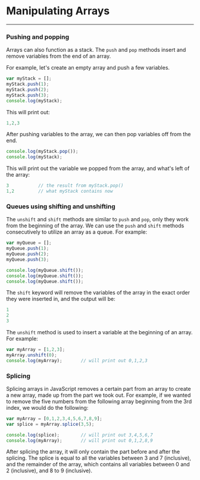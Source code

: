# Manipulating Arrays

---

### Pushing and popping

Arrays can also function as a stack. The `push` and `pop` methods insert and remove variables from the end of an array.

For example, let's create an empty array and push a few variables.

```javascript
var myStack = [];
myStack.push(1);
myStack.push(2);
myStack.push(3);
console.log(myStack);
```

This will print out:

```javascript
1,2,3
```

After pushing variables to the array, we can then pop variables off from the end.

```javascript
console.log(myStack.pop());
console.log(myStack);
```

This will print out the variable we popped from the array, and what's left of the array:

```javascript
3           // the result from myStack.pop()
1,2         // what myStack contains now
```

### Queues using shifting and unshifting

The `unshift` and `shift` methods are similar to `push` and `pop`, only they work from the beginning of the array. We can use the `push` and `shift` methods consecutively to utilize an array as a queue. For example:

```javascript
var myQueue = [];
myQueue.push(1);
myQueue.push(2);
myQueue.push(3);

console.log(myQueue.shift());
console.log(myQueue.shift());
console.log(myQueue.shift());
```

The `shift` keyword will remove the variables of the array in the exact order they were inserted in, and the output will be:

```javascript
1
2
3
```

The `unshift` method is used to insert a variable at the beginning of an array. For example:

```javascript
var myArray = [1,2,3];
myArray.unshift(0);
console.log(myArray);       // will print out 0,1,2,3
```

### Splicing

Splicing arrays in JavaScript removes a certain part from an array to create a new array, made up from the part we took out. For example, if we wanted to remove the five numbers from the following array beginning from the 3rd index, we would do the following:

```javascript
var myArray = [0,1,2,3,4,5,6,7,8,9];
var splice = myArray.splice(3,5);

console.log(splice);        // will print out 3,4,5,6,7
console.log(myArray);       // will print out 0,1,2,8,9
```

After splicing the array, it will only contain the part before and after the splicing. The splice is equal to all the variables between 3 and 7 (inclusive), and the remainder of the array, which contains all variables between 0 and 2 (inclusive), and 8 to 9 (inclusive).
